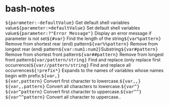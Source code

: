 # bash-notes
<tbody><tr><td><kbd>${parameter:-defaultValue}</kbd></td><td> Get default shell variables value</td></tr><tr><td><kbd>${parameter:=defaultValue}</kbd></td><td> Set default shell variables value</td></tr><tr><td><kbd>${parameter:?"Error Message"}</kbd></td><td> Display an error message if parameter is not set</td></tr><tr><td><kbd>${#var}</kbd></td><td> Find the length of the string</td></tr><tr><td><kbd>${var%pattern}</kbd></td><td> Remove from shortest rear (end) pattern</td></tr><tr><td><kbd>${var%%pattern}</kbd></td><td> Remove from longest rear (end) pattern</td></tr><tr><td><kbd>${var:num1:num2}</kbd></td><td>Substring</td></tr><tr><td><kbd>${var#pattern}</kbd></td><td> Remove from shortest front pattern</td></tr><tr><td><kbd>${var##pattern}</kbd></td><td> Remove from longest front pattern</td></tr><tr><td><kbd>${var/pattern/string}</kbd></td><td> Find and replace (only replace first occurrence)</td></tr><tr><td><kbd>${var//pattern/string}</kbd></td><td> Find and replace all occurrences</td></tr><tr><td><kbd>${!prefix*}</kbd></td><td> Expands to the names of variables whose names begin with prefix.</td></tr><tr><td><kbd>${var,}</kbd><br><kbd>${var,pattern}</kbd></td><td> Convert first character to lowercase.</td></tr><tr><td><kbd>${var,,}</kbd><br><kbd>${var,,pattern}</kbd></td><td> Convert all characters to lowercase.</td></tr><tr><td><kbd>${var^}</kbd><br><kbd>${var^pattern}</kbd></td><td> Convert first character to uppercase.</td></tr><tr><td><kbd>${var^^}</kbd><br><kbd>${var^^pattern}</kbd></td><td> Convert all character to uppercase..</td></tr></tbody>
